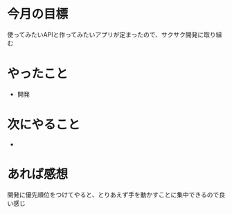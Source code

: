 # 今月の目標
使ってみたいAPIと作ってみたいアプリが定まったので、サクサク開発に取り組む
# やったこと
* 開発
# 次にやること
* 
# あれば感想
開発に優先順位をつけてやると、とりあえず手を動かすことに集中できるので良い感じ
